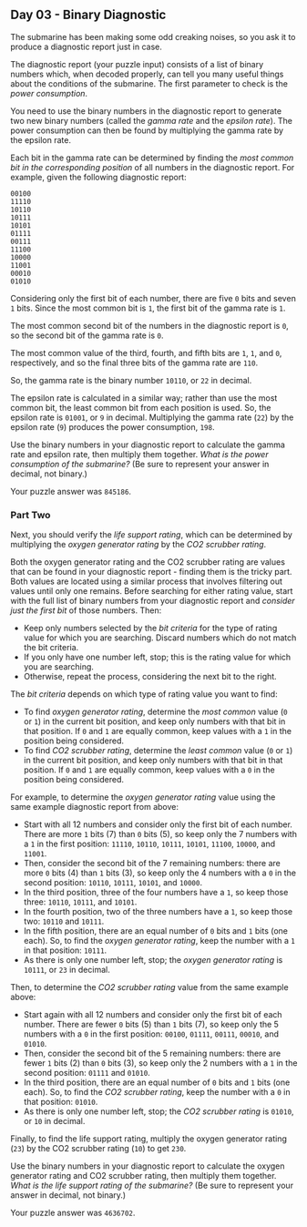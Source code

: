 ## Day 03 - Binary Diagnostic

The submarine has been making some  odd creaking noises, so you ask it to produce a diagnostic report just in case.

The diagnostic report (your puzzle input) consists of a list of binary numbers which, when decoded properly, can tell you many useful things about the conditions of the submarine. The first parameter to check is the  _power consumption_.

You need to use the binary numbers in the diagnostic report to generate two new binary numbers (called the  _gamma rate_  and the  _epsilon rate_). The power consumption can then be found by multiplying the gamma rate by the epsilon rate.

Each bit in the gamma rate can be determined by finding the  _most common bit in the corresponding position_  of all numbers in the diagnostic report. For example, given the following diagnostic report:

```
00100
11110
10110
10111
10101
01111
00111
11100
10000
11001
00010
01010

```

Considering only the first bit of each number, there are five  `0`  bits and seven  `1`  bits. Since the most common bit is  `1`, the first bit of the gamma rate is  `1`.

The most common second bit of the numbers in the diagnostic report is  `0`, so the second bit of the gamma rate is  `0`.

The most common value of the third, fourth, and fifth bits are  `1`,  `1`, and  `0`, respectively, and so the final three bits of the gamma rate are  `110`.

So, the gamma rate is the binary number  `10110`, or  `22`  in decimal.

The epsilon rate is calculated in a similar way; rather than use the most common bit, the least common bit from each position is used. So, the epsilon rate is  `01001`, or  `9`  in decimal. Multiplying the gamma rate (`22`) by the epsilon rate (`9`) produces the power consumption,  `198`.

Use the binary numbers in your diagnostic report to calculate the gamma rate and epsilon rate, then multiply them together.  _What is the power consumption of the submarine?_  (Be sure to represent your answer in decimal, not binary.)

Your puzzle answer was  `845186`.

### Part Two

Next, you should verify the  _life support rating_, which can be determined by multiplying the  _oxygen generator rating_  by the  _CO2 scrubber rating_.

Both the oxygen generator rating and the CO2 scrubber rating are values that can be found in your diagnostic report - finding them is the tricky part. Both values are located using a similar process that involves filtering out values until only one remains. Before searching for either rating value, start with the full list of binary numbers from your diagnostic report and  _consider just the first bit_  of those numbers. Then:

-   Keep only numbers selected by the  _bit criteria_  for the type of rating value for which you are searching. Discard numbers which do not match the bit criteria.
-   If you only have one number left, stop; this is the rating value for which you are searching.
-   Otherwise, repeat the process, considering the next bit to the right.

The  _bit criteria_  depends on which type of rating value you want to find:

-   To find  _oxygen generator rating_, determine the  _most common_  value (`0`  or  `1`) in the current bit position, and keep only numbers with that bit in that position. If  `0`  and  `1`  are equally common, keep values with a  `1`  in the position being considered.
-   To find  _CO2 scrubber rating_, determine the  _least common_  value (`0`  or  `1`) in the current bit position, and keep only numbers with that bit in that position. If  `0`  and  `1`  are equally common, keep values with a  `0`  in the position being considered.

For example, to determine the  _oxygen generator rating_  value using the same example diagnostic report from above:

-   Start with all 12 numbers and consider only the first bit of each number. There are more  `1`  bits (7) than  `0`  bits (5), so keep only the 7 numbers with a  `1`  in the first position:  `11110`,  `10110`,  `10111`,  `10101`,  `11100`,  `10000`, and  `11001`.
-   Then, consider the second bit of the 7 remaining numbers: there are more  `0`  bits (4) than  `1`  bits (3), so keep only the 4 numbers with a  `0`  in the second position:  `10110`,  `10111`,  `10101`, and  `10000`.
-   In the third position, three of the four numbers have a  `1`, so keep those three:  `10110`,  `10111`, and  `10101`.
-   In the fourth position, two of the three numbers have a  `1`, so keep those two:  `10110`  and  `10111`.
-   In the fifth position, there are an equal number of  `0`  bits and  `1`  bits (one each). So, to find the  _oxygen generator rating_, keep the number with a  `1`  in that position:  `10111`.
-   As there is only one number left, stop; the  _oxygen generator rating_  is  `10111`, or  `23`  in decimal.

Then, to determine the  _CO2 scrubber rating_  value from the same example above:

-   Start again with all 12 numbers and consider only the first bit of each number. There are fewer  `0`  bits (5) than  `1`  bits (7), so keep only the 5 numbers with a  `0`  in the first position:  `00100`,  `01111`,  `00111`,  `00010`, and  `01010`.
-   Then, consider the second bit of the 5 remaining numbers: there are fewer  `1`  bits (2) than  `0`  bits (3), so keep only the 2 numbers with a  `1`  in the second position:  `01111`  and  `01010`.
-   In the third position, there are an equal number of  `0`  bits and  `1`  bits (one each). So, to find the  _CO2 scrubber rating_, keep the number with a  `0`  in that position:  `01010`.
-   As there is only one number left, stop; the  _CO2 scrubber rating_  is  `01010`, or  `10`  in decimal.

Finally, to find the life support rating, multiply the oxygen generator rating (`23`) by the CO2 scrubber rating (`10`) to get  `230`.

Use the binary numbers in your diagnostic report to calculate the oxygen generator rating and CO2 scrubber rating, then multiply them together.  _What is the life support rating of the submarine?_  (Be sure to represent your answer in decimal, not binary.)

Your puzzle answer was  `4636702`.